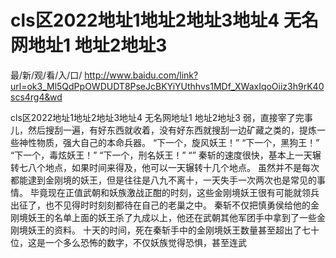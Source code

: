 # cls区2022地址1地址2地址3地址4 无名网地址1 地址2地址3

最/新/观/看/入/口/ http://www.baidu.com/link?url=ok3_Ml5QdPpOWDUDT8PseJcBKYiYUthhvs1MDf_XWaxIqoOiiz3h9rK40scs4rg4&wd


cls区2022地址1地址2地址3地址4 无名网地址1 地址2地址3
 弱，直接宰了完事儿，然后搜刮一遍，有好东西就收着，没有好东西就搜刮一边矿藏之类的，提炼一些神性物质，强大自己的本命兵器。
    “下一个，旋风妖王！”
    “下一个，黑狗王！”
    “下一个，毒炫妖王！”
    “下一个，刑名妖王！”
    “”
    秦斩的速度很快，基本上一天辗转七八个地点，如果时间来得及，他可以一天辗转十几个地点。
    虽然并不是每次都能逮到金刚境的妖王，但是往往是八九不离十，一天失手一次两次也是常见的事情。
    毕竟现在正值武朝和妖族激战正酣的时刻，这些金刚境妖王很有可能就领兵出征了，也不见得时时刻刻都待在自己的老巢之中。
    秦斩不仅把慎勇侯给他的金刚境妖王的名单上面的妖王杀了九成以上，他还在武朝其他军团手中拿到了一些金刚境妖王的资料。
    十天的时间，死在秦斩手中的金刚境妖王数量甚至超出了七十位，这是一个多么恐怖的数字，不仅妖族觉得恐惧，甚至连武
